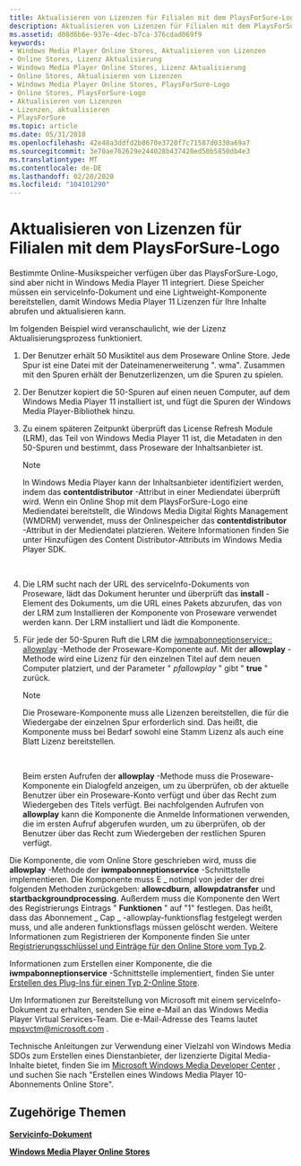```yaml
---
title: Aktualisieren von Lizenzen für Filialen mit dem PlaysForSure-Logo
description: Aktualisieren von Lizenzen für Filialen mit dem PlaysForSure-Logo
ms.assetid: d08d6b6e-937e-4dec-b7ca-376cdad069f9
keywords:
- Windows Media Player Online Stores, Aktualisieren von Lizenzen
- Online Stores, Lizenz Aktualisierung
- Windows Media Player Online Stores, Lizenz Aktualisierung
- Online Stores, Aktualisieren von Lizenzen
- Windows Media Player Online Stores, PlaysForSure-Logo
- Online Stores, PlaysForSure-Logo
- Aktualisieren von Lizenzen
- Lizenzen, aktualisieren
- PlaysForSure
ms.topic: article
ms.date: 05/31/2018
ms.openlocfilehash: 42e48a3ddfd2b0670e3720f7c71587d0330a69a7
ms.sourcegitcommit: 3e70ae762629e244028b437420ed50b5850db4e3
ms.translationtype: MT
ms.contentlocale: de-DE
ms.lasthandoff: 02/20/2020
ms.locfileid: "104101290"
---
```

# <a name="refreshing-licenses-for-stores-that-have-the-playsforsure-logo"></a>Aktualisieren von Lizenzen für Filialen mit dem PlaysForSure-Logo

Bestimmte Online-Musikspeicher verfügen über das PlaysForSure-Logo, sind aber nicht in Windows Media Player 11 integriert. Diese Speicher müssen ein serviceInfo-Dokument und eine Lightweight-Komponente bereitstellen, damit Windows Media Player 11 Lizenzen für Ihre Inhalte abrufen und aktualisieren kann.

Im folgenden Beispiel wird veranschaulicht, wie der Lizenz Aktualisierungsprozess funktioniert.

1.  Der Benutzer erhält 50 Musiktitel aus dem Proseware Online Store. Jede Spur ist eine Datei mit der Dateinamenerweiterung ". wma". Zusammen mit den Spuren erhält der Benutzerlizenzen, um die Spuren zu spielen.
2.  Der Benutzer kopiert die 50-Spuren auf einen neuen Computer, auf dem Windows Media Player 11 installiert ist, und fügt die Spuren der Windows Media Player-Bibliothek hinzu.
3.  Zu einem späteren Zeitpunkt überprüft das License Refresh Module (LRM), das Teil von Windows Media Player 11 ist, die Metadaten in den 50-Spuren und bestimmt, dass Proseware der Inhaltsanbieter ist.
    > [!Note]  
    > In Windows Media Player kann der Inhaltsanbieter identifiziert werden, indem das **contentdistributor** -Attribut in einer Mediendatei überprüft wird. Wenn ein Online Shop mit dem PlaysForSure-Logo eine Mediendatei bereitstellt, die Windows Media Digital Rights Management (WMDRM) verwendet, muss der Onlinespeicher das **contentdistributor** -Attribut in der Mediendatei platzieren. Weitere Informationen finden Sie unter Hinzufügen des Content Distributor-Attributs im Windows Media Player SDK.

     

4.  Die LRM sucht nach der URL des serviceInfo-Dokuments von Proseware, lädt das Dokument herunter und überprüft das **install** -Element des Dokuments, um die URL eines Pakets abzurufen, das von der LRM zum Installieren der Komponente von Proseware verwendet werden kann. Der LRM installiert und lädt die Komponente.
5.  Für jede der 50-Spuren Ruft die LRM die [iwmpabonneptionservice:: allowplay](/previous-versions/windows/desktop/api/subscriptionservices/nf-subscriptionservices-iwmpsubscriptionservice-allowplay) -Methode der Proseware-Komponente auf. Mit der **allowplay** -Methode wird eine Lizenz für den einzelnen Titel auf dem neuen Computer platziert, und der Parameter " *pfallowplay* " gibt " **true** " zurück.
    > [!Note]  
    > Die Proseware-Komponente muss alle Lizenzen bereitstellen, die für die Wiedergabe der einzelnen Spur erforderlich sind. Das heißt, die Komponente muss bei Bedarf sowohl eine Stamm Lizenz als auch eine Blatt Lizenz bereitstellen.

     

    Beim ersten Aufrufen der **allowplay** -Methode muss die Proseware-Komponente ein Dialogfeld anzeigen, um zu überprüfen, ob der aktuelle Benutzer über ein Proseware-Konto verfügt und über das Recht zum Wiedergeben des Titels verfügt. Bei nachfolgenden Aufrufen von **allowplay** kann die Komponente die Anmelde Informationen verwenden, die im ersten Aufruf abgerufen wurden, um zu überprüfen, ob der Benutzer über das Recht zum Wiedergeben der restlichen Spuren verfügt.

Die Komponente, die vom Online Store geschrieben wird, muss die **allowplay** -Methode der **iwmpabonneptionservice** -Schnittstelle implementieren. Die Komponente muss E \_ notimpl von jeder der drei folgenden Methoden zurückgeben: **allowcdburn**, **allowpdatransfer** und **startbackgroundprocessing**. Außerdem muss die Komponente den Wert des Registrierungs Eintrags " **Funktionen** " auf "1" festlegen. Das heißt, dass das Abonnement \_ Cap \_ -allowplay-funktionsflag festgelegt werden muss, und alle anderen funktionsflags müssen gelöscht werden. Weitere Informationen zum Registrieren der Komponente finden Sie unter [Registrierungsschlüssel und Einträge für den Online Store vom Typ 2](registry-keys-and-entries-for-a-type-2-online-store.md).

Informationen zum Erstellen einer Komponente, die die **iwmpabonneptionservice** -Schnittstelle implementiert, finden Sie unter [Erstellen des Plug-Ins für einen Typ 2-Online Store](building-the-plug-in-for-a-type-2-online-store.md).

Um Informationen zur Bereitstellung von Microsoft mit einem serviceInfo-Dokument zu erhalten, senden Sie eine e-Mail an das Windows Media Player Virtual Services-Team. Die e-Mail-Adresse des Teams lautet mpsvctm@microsoft.com .

Technische Anleitungen zur Verwendung einer Vielzahl von Windows Media SDOs zum Erstellen eines Dienstanbieter, der lizenzierte Digital Media-Inhalte bietet, finden Sie im [Microsoft Windows Media Developer Center](https://msdn.microsoft.com/windowsmedia/default.aspx) , und suchen Sie nach "Erstellen eines Windows Media Player 10-Abonnements Online Store".

## <a name="related-topics"></a>Zugehörige Themen

<dl> <dt>

[**Servicinfo-Dokument**](serviceinfo-document.md)
</dt> <dt>

[**Windows Media Player Online Stores**](windows-media-player-online-stores.md)
</dt> </dl>

 

 




